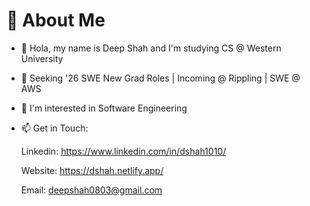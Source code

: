 # 💫 About Me

- 👋 Hola, my name is Deep Shah and I'm studying CS @ Western University
  
- 🔭 Seeking '26 SWE New Grad Roles | Incoming @ Rippling | SWE @ AWS

- 👀 I'm interested in Software Engineering

- 📫 Get in Touch:

     Linkedin: https://www.linkedin.com/in/dshah1010/
  
     Website: https://dshah.netlify.app/
  
     Email: deepshah0803@gmail.com
